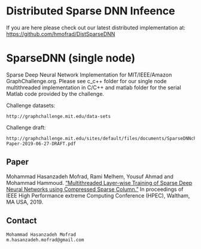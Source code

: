 # Distributed Sparse DNN Infeence
If you are here please check out our latest distributed implementation at: https://github.com/hmofrad/DistSparseDNN

# SparseDNN (single node)
Sparse Deep Neural Network Implementation for MIT/IEEE/Amazon GraphChallenge.org. Please see c_c++ folder for our single node multithreaded implementation in C/C++ and matlab folder for the serial Matlab code provided by the challenge.

Challenge datasets:

    http://graphchallenge.mit.edu/data-sets

Challenge draft:

    http://graphchallenge.mit.edu/sites/default/files/documents/SparseDNNchallenge-Paper-2019-06-27-DRAFT.pdf

## Paper
Mohammad Hasanzadeh Mofrad, Rami Melhem, Yousuf Ahmad and Mohammad Hammoud. [“Multithreaded Layer-wise Training of Sparse Deep Neural Networks using Compressed Sparse Column.”](https://ieeexplore.ieee.org/abstract/document/8916494) In proceedings of IEEE High Performance extreme Computing Conference (HPEC), Waltham, MA USA, 2019.

## Contact
    Mohammad Hasanzadeh Mofrad
    m.hasanzadeh.mofrad@gmail.com
